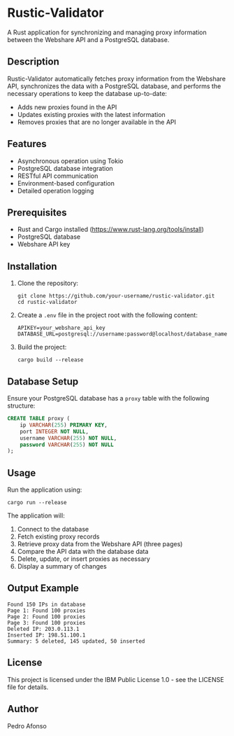 # Rustic-Validator

A Rust application for synchronizing and managing proxy information between the Webshare API and a PostgreSQL database.

## Description

Rustic-Validator automatically fetches proxy information from the Webshare API, synchronizes the data with a PostgreSQL database, and performs the necessary operations to keep the database up-to-date:
- Adds new proxies found in the API
- Updates existing proxies with the latest information
- Removes proxies that are no longer available in the API

## Features

- Asynchronous operation using Tokio
- PostgreSQL database integration
- RESTful API communication
- Environment-based configuration
- Detailed operation logging

## Prerequisites

- Rust and Cargo installed (https://www.rust-lang.org/tools/install)
- PostgreSQL database
- Webshare API key

## Installation

1. Clone the repository:
   ```
   git clone https://github.com/your-username/rustic-validator.git
   cd rustic-validator
   ```

2. Create a `.env` file in the project root with the following content:
   ```
   APIKEY=your_webshare_api_key
   DATABASE_URL=postgresql://username:password@localhost/database_name
   ```

3. Build the project:
   ```
   cargo build --release
   ```

## Database Setup

Ensure your PostgreSQL database has a `proxy` table with the following structure:

```sql
CREATE TABLE proxy (
    ip VARCHAR(255) PRIMARY KEY,
    port INTEGER NOT NULL,
    username VARCHAR(255) NOT NULL,
    password VARCHAR(255) NOT NULL
);
```

## Usage

Run the application using:

```
cargo run --release
```

The application will:
1. Connect to the database
2. Fetch existing proxy records
3. Retrieve proxy data from the Webshare API (three pages)
4. Compare the API data with the database data
5. Delete, update, or insert proxies as necessary
6. Display a summary of changes

## Output Example

```
Found 150 IPs in database
Page 1: Found 100 proxies
Page 2: Found 100 proxies
Page 3: Found 100 proxies
Deleted IP: 203.0.113.1
Inserted IP: 198.51.100.1
Summary: 5 deleted, 145 updated, 50 inserted
```

## License

This project is licensed under the IBM Public License 1.0 - see the LICENSE file for details.

## Author

Pedro Afonso
